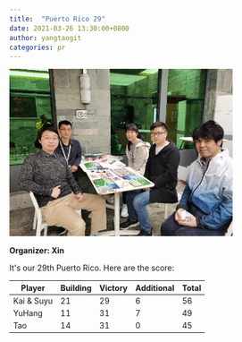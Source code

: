 ```yaml
---
title:  "Puerto Rico 29"
date: 2021-03-26 13:30:00+0800
author: yangtaogit
categories: pr
---
```


<a href="/images/pr_20210326.jpg">
<img src="/images/pr_20210326.jpg" width="400"/>
</a>

**Organizer: Xin**  

It's our 29th Puerto Rico. Here are the score: 

| Player    | Building | Victory | Additional | Total |
| ------    | -------- | ------- | ---------- | ----- |
| Kai & Suyu| 21       | 29      | 6          | 56    |
| YuHang    | 11       | 31      | 7          | 49    |
| Tao       | 14       | 31      | 0          | 45    |
